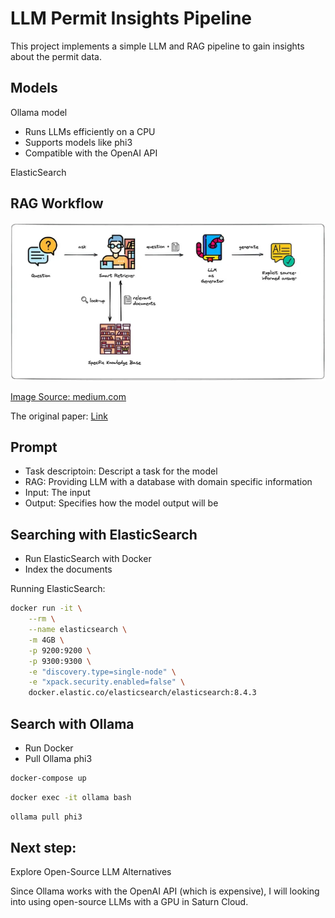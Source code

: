 # LLM Permit Insights Pipeline

This project implements a simple LLM and RAG pipeline to gain insights about the permit data.

## Models
Ollama model
* Runs LLMs efficiently on a CPU
* Supports models like phi3
* Compatible with the OpenAI API

ElasticSearch

## RAG Workflow

![rag](images/rag.png)

[Image Source: medium.com](https://medium.com/artificial-corner/retrieval-augmented-generation-rag-a-short-introduction-21d0044d65ff)

The original paper: [Link](https://arxiv.org/pdf/2005.11401)

## Prompt
* Task descriptoin: Descript a task for the model
* RAG: Providing LLM with a database with domain specific information
* Input: The input
* Output: Specifies how the model output will be

## Searching with ElasticSearch

* Run ElasticSearch with Docker
* Index the documents

Running ElasticSearch:

```bash
docker run -it \
    --rm \
    --name elasticsearch \
    -m 4GB \
    -p 9200:9200 \
    -p 9300:9300 \
    -e "discovery.type=single-node" \
    -e "xpack.security.enabled=false" \
    docker.elastic.co/elasticsearch/elasticsearch:8.4.3
```

## Search with Ollama

* Run Docker
* Pull Ollama phi3

```bash
docker-compose up
```
```bash
docker exec -it ollama bash
```
```bash
ollama pull phi3
```

## Next step:
Explore Open-Source LLM Alternatives

Since Ollama works with the OpenAI API (which is expensive), I will looking into using open-source LLMs with a GPU in Saturn Cloud.
